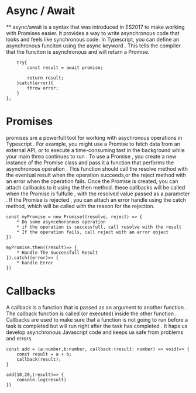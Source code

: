 # Async / Await

** async/await is a syntax that was introduced in ES2017 to make working with Promises easier. It provides a way to write asynchronous code that looks and feels like synchronous code. In Typescript, you can define an asynchronous funciton using the async keyword . This tells the compiler that the funciton is asynchronous and will return a Promise.


<!-- Async Await Example -->


``` const functionName =  async (): Promise<ReturnType> => {
    try{
        const result = await promise;

        return result;
    }catch(error){
        throw error;
    }
}; 
```


# Promises
promises are a powerfull tool for working with asychronous operations in Typescript . For example, you might use a Promise to fetch data from an external API, or to execute a time-consuming tast in the background while your main threa continues to run . To use a Promise , you create a new instance of the Promise class and pass it a function that performs the asynchronous operation . This function should call the resolve method with the eventual result when the operation succeeds,or the reject method with an error when the operation fails. 
Once the Promise is created, you can attach callbacks to it using the then method.
these callbacks will be called when the Promise is fulfulle , with the resolved value passed as a parameter .
If the Promise is rejected , you can attach an error handle using the catch method, which will be called with the reason for the rejection.

<!-- Promies Example -->

```
const myPromise = new Promise((resolve, reject) => {
    * Do some asyncehoronous operation
    * if the operation is successfull, call resolve with the result
    * If the operation fails, call reject with an error object
})

myPromise.then((result)=> {
    * Handle The Successfull Result
}).catch((error)=> {
    * handle Error
})
```

# Callbacks
A callback is a function that is passed as an argument to another function . The callback function is called (or executed) inside the other function . Callbacks are used to make sure that a function is not going to run before a task is completed but will run right after the task has completed . It haps us develop asynchronous Javascript code and keeps us safe from problems and errors.

```
const add = (a:number,b:number, callback:(result: number) => void)=> {
    const result = a + b;
    callback(result);
}

add(10,20,(result)=> {
    console.log(result)
})
```







